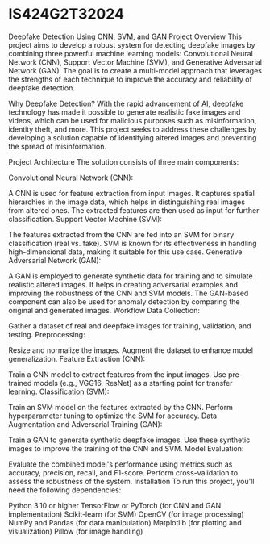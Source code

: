 # IS424G2T32024

Deepfake Detection Using CNN, SVM, and GAN
Project Overview
This project aims to develop a robust system for detecting deepfake images by combining three powerful machine learning models: Convolutional Neural Network (CNN), Support Vector Machine (SVM), and Generative Adversarial Network (GAN). The goal is to create a multi-model approach that leverages the strengths of each technique to improve the accuracy and reliability of deepfake detection.

Why Deepfake Detection?
With the rapid advancement of AI, deepfake technology has made it possible to generate realistic fake images and videos, which can be used for malicious purposes such as misinformation, identity theft, and more. This project seeks to address these challenges by developing a solution capable of identifying altered images and preventing the spread of misinformation.

Project Architecture
The solution consists of three main components:

Convolutional Neural Network (CNN):

A CNN is used for feature extraction from input images.
It captures spatial hierarchies in the image data, which helps in distinguishing real images from altered ones.
The extracted features are then used as input for further classification.
Support Vector Machine (SVM):

The features extracted from the CNN are fed into an SVM for binary classification (real vs. fake).
SVM is known for its effectiveness in handling high-dimensional data, making it suitable for this use case.
Generative Adversarial Network (GAN):

A GAN is employed to generate synthetic data for training and to simulate realistic altered images.
It helps in creating adversarial examples and improving the robustness of the CNN and SVM models.
The GAN-based component can also be used for anomaly detection by comparing the original and generated images.
Workflow
Data Collection:

Gather a dataset of real and deepfake images for training, validation, and testing.
Preprocessing:

Resize and normalize the images.
Augment the dataset to enhance model generalization.
Feature Extraction (CNN):

Train a CNN model to extract features from the input images.
Use pre-trained models (e.g., VGG16, ResNet) as a starting point for transfer learning.
Classification (SVM):

Train an SVM model on the features extracted by the CNN.
Perform hyperparameter tuning to optimize the SVM for accuracy.
Data Augmentation and Adversarial Training (GAN):

Train a GAN to generate synthetic deepfake images.
Use these synthetic images to improve the training of the CNN and SVM.
Model Evaluation:

Evaluate the combined model's performance using metrics such as accuracy, precision, recall, and F1-score.
Perform cross-validation to assess the robustness of the system.
Installation
To run this project, you'll need the following dependencies:

Python 3.10 or higher
TensorFlow or PyTorch (for CNN and GAN implementation)
Scikit-learn (for SVM)
OpenCV (for image processing)
NumPy and Pandas (for data manipulation)
Matplotlib (for plotting and visualization)
Pillow (for image handling)
